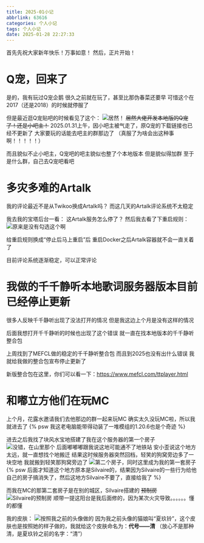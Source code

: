 ```yaml
---
title: 2025-01小记
abbrlink: 63616
categories: 个人小记
tags: 个人小记
date: 2025-01-28 22:27:33
---
```

首先先祝大家新年快乐！万事如意！
然后，正片开始！
# Q宠，回来了
是的，我有玩过Q宠企鹅
很久之前就在玩了，甚至比那伪春菜还要早
可惜这个在2017（还是2018）的时候就停服了

但是最近逛Q宠贴吧的时候看见了这个：
![居然！](https://images1.blog.sinzmise.top/20250129/image.avif)
~~居然大佬开发本地版的Q宠了！还是小吧主！~~
2025.01.31上午，因小吧主被气走了，原Q宠的下载链接也已经不更新了
大家要玩的话能去吧主的群那边了
（真服了为啥会出这种事啊！！！！！）

而且貌似不止小吧主，Q宠吧的吧主貌似也整了个本地版本
但是貌似得加群
至于是什么群，自己去Q宠吧看吧

# 多灾多难的Artalk
我的评论最近不是从Twikoo换成Artalk吗？
而这几天的Artalk评论系统不太稳定

我去我的宝塔后台一看：
这Artalk服务怎么停了？
然后我去看了下重启规则：
![原来是没有勾选这个啊](https://images1.blog.sinzmise.top/20250130/image.png)

给重启规则换成“停止后马上重启”后
重启Docker之后Artalk容器就不会一直关着了

目前评论系统逐渐稳定，可以正常评论

# 我做的千千静听本地歌词服务器版本目前已经停止更新
很多人反映千千静听出现了没法打开的情况
但是我这边上个月是没有这样的情况

后面我想打开千千静听的时候也出现了这个错误
就一直在找本地版本的千千静听整合包

上周找到了MEFCL做的稳定的千千静听整合包
而且到2025也没有出什么错误
我就给我做的整合包宣布停止更新了

新版整合包在这里，你们可以看一下：https://www.mefcl.com/ttplayer.html

# 和嘟立方他们在玩MC
上个月，花露水邀请我们去他那边的群一起来玩MC
确实太久没玩MC啦，所以我就进去了
{% psw 我这老电脑能带得动装了一堆模组的1.20.6也是个奇迹 %}

进去之后我找了块风水宝地搭建了我在这个服务器的第一个房子
![没错，在山里那个](https://images1.blog.sinzmise.top/20250130/javaw_OMH4qfBTre.avif)
后面嘟嘟嘟跟我说这地可能通不了地铁站
安小歪说这个地方太远，就一直想找个地搬迁
结果这时候服务器突然回档，轻笑的狗窝旁边多了一块空地
我就搬到轻笑那狗窝旁边了
![第二个房子，同时这里成为我的第一套房子](https://images1.blog.sinzmise.top/20250130/image.avif)
{% psw 后面才知道这个地方原本是Silvaire的，结果因为Silvaire的一些行为给他自己的房子搞消失了，然后这地方Silvaire不要了，直接给我了 %}

而我在MC的那第二套房子是在别的城区，Silvaire搭建的 ~~预制房~~
![Silvaire的预制房](https://images1.blog.sinzmise.top/20250130/image.avif)
顺带一提这阳台是我后面修的，因为某次火灾导致。。。。。。懂的都懂

我的皮肤：
![按照我之前的头像做的](https://images1.blog.sinzmise.top/20250130/download.avif)
因为我之前头像的猫娘叫“夏玖铃”，这个皮肤也是按照她的样子做的，我就给这个皮肤命名为：**代号——清**
（放心不是那种清，是夏玖铃之前的名字：“清”）